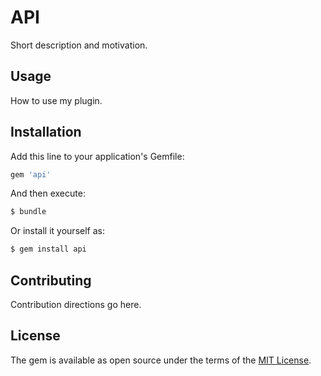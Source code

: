 # API
Short description and motivation.

## Usage
How to use my plugin.

## Installation
Add this line to your application's Gemfile:

```ruby
gem 'api'
```

And then execute:
```bash
$ bundle
```

Or install it yourself as:
```bash
$ gem install api
```

## Contributing
Contribution directions go here.

## License
The gem is available as open source under the terms of the [MIT License](https://opensource.org/licenses/MIT).
